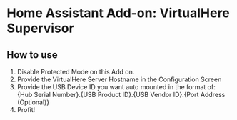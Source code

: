 # Home Assistant Add-on: VirtualHere Supervisor

## How to use

1. Disable Protected Mode on this Add on.
2. Provide the VirtualHere Server Hostname in the Configuration Screen
3. Provide the USB Device ID you want auto mounted in the format of: {Hub Serial Number}.{USB Product ID}.{USB Vendor ID}.{Port Address (Optional)}
4. Profit!
